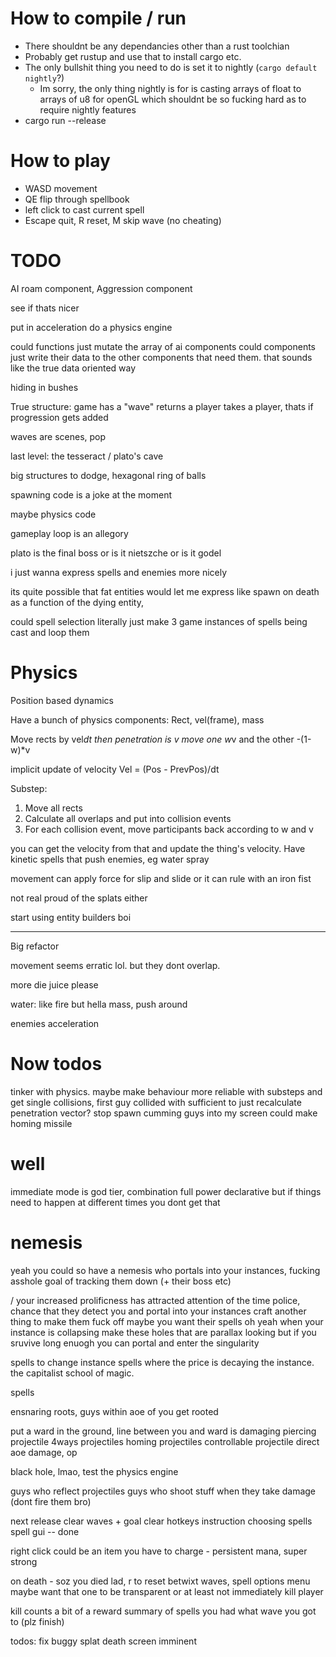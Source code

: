 # How to compile / run
* There shouldnt be any dependancies other than a rust toolchian
* Probably get rustup and use that to install cargo etc.
* The only bullshit thing you need to do is set it to nightly (`cargo default nightly`?)
  * Im sorry, the only thing nightly is for is casting arrays of float to arrays of u8 for openGL which shouldnt be so fucking hard as to require nightly features
 * cargo run --release

 # How to play
 * WASD movement
 * QE flip through spellbook
 * left click to cast current spell
 * Escape quit, R reset, M skip wave (no cheating)


# TODO
AI roam component,
Aggression component

see if thats nicer


put in acceleration
do a physics engine

could functions just mutate the array of ai components
could components just write their data to the other components that need them. that sounds like the true data oriented way


hiding in bushes


True structure:
game has a "wave"
returns a player
takes a player, thats if progression gets added

waves are scenes, pop 


last level: the tesseract / plato's cave

big structures to dodge, hexagonal ring of balls

spawning code is a joke at the moment

maybe physics code


gameplay loop is an allegory

plato is the final boss
or is it nietszche
or is it godel


i just wanna express spells and enemies more nicely


its quite possible that fat entities would let me express like spawn on death as a function of the dying entity, 


could spell selection literally just make 3 game instances of spells being cast and loop them



# Physics
Position based dynamics

Have a bunch of physics components:
Rect, vel(frame), mass

Move rects by vel*dt
then penetration is v
move one w*v and the other -(1-w)*v

implicit update of velocity Vel = (Pos - PrevPos)/dt

Substep:
1. Move all rects
2. Calculate all overlaps and put into collision events
3. For each collision event, move participants back according to w and v

you can get the velocity from that and update the thing's velocity. Have kinetic spells that push enemies, eg water spray

movement can apply force for slip and slide or it can rule with an iron fist




not real proud of the splats either

start using entity builders boi


----

Big refactor

movement seems erratic lol. but they dont overlap.

more die juice please

water: like fire but hella mass, push around

enemies acceleration


# Now todos
tinker with physics. maybe make behaviour more reliable with substeps
and get single collisions, first guy collided with
  sufficient to just recalculate penetration vector?
stop spawn cumming guys into my screen
could make homing missile


# well
immediate mode is god tier, combination full power declarative
but if things need to happen at different times you dont get that

# nemesis

yeah you could so have a nemesis who portals into your instances, fucking asshole
goal of tracking them down (+ their boss etc)

/ your increased prolificness has attracted attention of the time police, chance that they detect you and portal into your instances
craft another thing to make them fuck off
maybe you want their spells
oh yeah when your instance is collapsing make these holes that are parallax looking
but if you sruvive long enuogh you can portal and enter the singularity

spells to change instance
spells where the price is decaying the instance. the capitalist school of magic.


spells

ensnaring roots, guys within aoe of you get rooted

put a ward in the ground, line between you and ward is damaging
piercing projectile
4ways projectiles
homing projectiles
controllable projectile
direct aoe damage, op

black hole, lmao, test the physics engine

guys who reflect projectiles
guys who shoot stuff when they take damage (dont fire them bro)


next release
clear waves + goal
clear hotkeys instruction
choosing spells
spell gui -- done

right click could be an item you have to charge - persistent mana, super strong


on death - soz you died lad, r to reset
betwixt waves, spell options menu
maybe want that one to be transparent
or at least not immediately kill player

kill counts a bit of a reward
summary of spells you had
what wave you got to (plz finish)

todos:
  fix buggy splat
  death screen imminent
